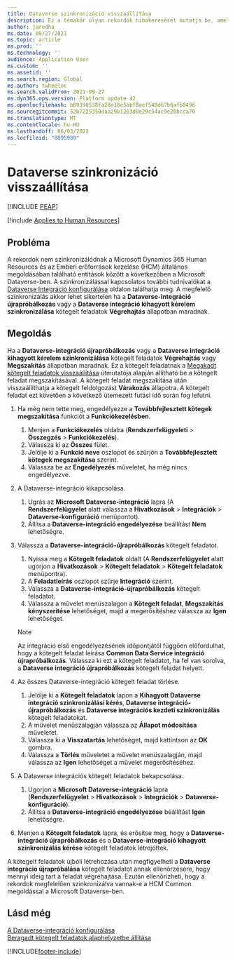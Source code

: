 ```yaml
---
title: Dataverse szinkronizáció visszaállítása
description: Ez a témakör olyan rekordok hibakeresését mutatja be, amelyek nem szinkronizálódnak megfelelően a Microsoft Dynamics 365 Human Resources és az Emberi erőforrások kezelése (HCM) általános megoldás között Microsoft Dataverse.
author: jaredha
ms.date: 09/27/2021
ms.topic: article
ms.prod: ''
ms.technology: ''
audience: Application User
ms.custom: ''
ms.assetid: ''
ms.search.region: Global
ms.author: twheeloc
ms.search.validFrom: 2021-09-27
ms.dyn365.ops.version: Platform update 42
ms.openlocfilehash: b69390538fa28e18e5abf8aef548d67b6afb8496
ms.sourcegitcommit: 52b7225350daa29b1263d8e29c54ac9e20bcca70
ms.translationtype: MT
ms.contentlocale: hu-HU
ms.lasthandoff: 06/03/2022
ms.locfileid: "8895989"
---
```

# <a name="reset-dataverse-synchronization"></a>Dataverse szinkronizáció visszaállítása


[!INCLUDE [PEAP](../includes/peap-2.md)]

[!include [Applies to Human Resources](../includes/applies-to-hr.md)]

## <a name="issue"></a>Probléma

A rekordok nem szinkronizálódnak a Microsoft Dynamics 365 Human Resources és az Emberi erőforrások kezelése (HCM) általános megoldásában található entitások között a következőben a Microsoft Dataverse-ben. A szinkronizálással kapcsolatos további tudnivalókat a [Dataverse Integráció konfigurálása](hr-admin-integration-common-data-service.md) oldalon találhatja meg. A megfelelő szinkronizálás akkor lehet sikertelen ha a **Dataverse-integráció újrapróbálkozás** vagy a **Dataverse integráció kihagyott kérelem szinkronizálása** kötegelt feladatok **Végrehajtás** állapotban maradnak.

## <a name="resolution"></a>Megoldás

Ha a **Dataverse-integráció újrapróbálkozás** vagy a **Dataverse integráció kihagyott kérelem szinkronizálása** kötegelt feladatok **Végrehajtás** vagy **Megszakítás** állapotban maradnak. Ez a kötegelt feladatnak a [Megakadt kötegelt feladatok visszaállítása](hr-admin-troubleshooting-batch-execution.md) útmutatója alapján állítható be a kötegelt feladat megszakításával. A kötegelt feladat megszakítása után visszaállíthatja a kötegelt feldolgozást **Várakozás** állapotra. A kötegelt feladat ezt követően a következő ütemezett futási idő során fog lefutni.

1. Ha még nem tette meg, engedélyezze a **Továbbfejlesztett kötegek megszakítása** funkciót a **Funkciókezelésben**.
   1. Menjen a **Funkciókezelés** oldalra (**Rendszerfelügyeleti** > **Összegzés** > **Funkciókezelés**).
   2. Válassza ki az **Összes** fület.
   3. Jelölje ki a **Funkció neve** oszlopot és szűrjön a **Továbbfejlesztett kötegek megszakítása** szerint.
   4. Válassza be az **Engedélyezés** műveletet, ha még nincs engedélyezve.

2. A Dataverse-integráció kikapcsolása.
   1. Ugrás az **Microsoft Dataverse-integráció** lapra (A **Rendszerfelügyelet** alatt válassza a **Hivatkozások** > **Integrációk** > **Dataverse-konfiguráció** menüpontot).
   2. Állítsa a **Dataverse-integráció engedélyezése** beállítást **Nem** lehetőségre.

3. Válassza a **Dataverse-integráció-újrapróbálkozás** kötegelt feladatot.
   1. Nyissa meg a **Kötegelt feladatok** oldalt (A **Rendszerfelügyelet** alatt ugorjon a **Hivatkozások** > **Kötegelt feladatok** > **Kötegelt feladatok** menüpontra).
   2. A **Feladatleírás** oszlopot szűrje **Integráció** szerint.
   3. Válassza a **Dataverse-integráció-újrapróbálkozás** kötegelt feladatot.
   4. Válassza a művelet menüszalagon a **Kötegelt feladat**, **Megszakítás kényszerítése** lehetőséget, majd a megerősítéshez válassza az **Igen** lehetőséget.

   > [!NOTE]
   > Az integráció első engedélyezésének időpontjától függően előfordulhat, hogy a kötegelt feladat leírása **Common Data Service integráció újrapróbálkozás**. Válassza ki ezt a kötegelt feladatot, ha fel van sorolva, a **Dataverse integráció újrapróbálkozás** kötegelt feladat helyett.

4. Az összes Dataverse-integráció kötegelt feladat törlése.
   1. Jelölje ki a **Kötegelt feladatok** lapon a **Kihagyott Dataverse integráció szinkronizálási kérés**, **Dataverse integráció-újrapróbálkozás** és **Dataverse integrációs kezdeti szinkronizálás** kötegelt feladatokat.
   2. A művelet menüszalagján válassza az **Állapot módosítása** műveletet. 
   3. Válassza ki a **Visszatartás** lehetőséget, majd kattintson az **OK** gombra.
   4. Válassza a **Törlés** műveletet a művelet menüszalagján, majd válassza az **Igen** lehetőséget a művelet megerősítéséhez.

5. A Dataverse integrációs kötegelt feladatok bekapcsolása.
   1. Ugorjon a **Microsoft Dataverse-integráció** lapra (**Rendszerfelügyelet** > **Hivatkozások** > **Integrációk** > **Dataverse-konfiguráció**).
   2. Állítsa a **Dataverse-integráció engedélyezése** beállítást **Igen** lehetőségre.

6. Menjen a **Kötegelt feladatok** lapra, és erősítse meg, hogy a **Dataverse-integráció újrapróbálkozás** és a **Dataverse-integráció kihagyott szinkronizálás kérése** kötegelt feladatok létrejöttek.

A kötegelt feladatok újbóli létrehozása után megfigyelheti a **Dataverse integráció újrapróbálása** kötegelt feladatot annak ellenőrzésére, hogy mennyi ideig tart a feladat végrehajtása. Ezután ellenőrizheti, hogy a rekordok megfelelően szinkronizálva vannak-e a HCM Common megoldással a Microsoft Dataverse-ben.

## <a name="see-also"></a>Lásd még

[A Dataverse-integráció konfigurálása](hr-admin-integration-common-data-service.md)<br>
[Beragadt kötegelt feladatok alaphelyzetbe állítása](hr-admin-troubleshooting-batch-execution.md)


[!INCLUDE[footer-include](../includes/footer-banner.md)]
